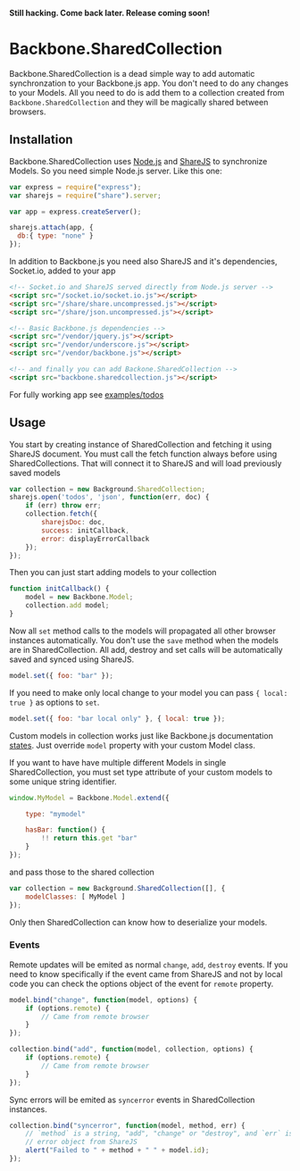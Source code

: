 **Still hacking. Come back later. Release coming soon!**

# Backbone.SharedCollection

Backbone.SharedCollection is a dead simple way to add automatic synchronzation
to your Backbone.js app. You don't need to do any changes to your Models. All
you need to do is add them to a collection created from
`Backbone.SharedCollection` and they will be magically shared between browsers.


## Installation

Backbone.SharedCollection uses [Node.js][] and [ShareJS][] to synchronize
Models. So you need simple Node.js server. Like this one:


```javascript
var express = require("express");
var sharejs = require("share").server;

var app = express.createServer();

sharejs.attach(app, {
  db:{ type: "none" }
});
```

In addition to Backbone.js you need also ShareJS and it's
dependencies, Socket.io, added to your app

```html
<!-- Socket.io and ShareJS served directly from Node.js server -->
<script src="/socket.io/socket.io.js"></script>
<script src="/share/share.uncompressed.js"></script>
<script src="/share/json.uncompressed.js"></script>

<!-- Basic Backbone.js dependencies -->
<script src="/vendor/jquery.js"></script>
<script src="/vendor/underscore.js"></script>
<script src="/vendor/backbone.js"></script>

<!-- and finally you can add Backone.SharedCollection -->
<script src="backbone.sharedcollection.js"></script>
```

For fully working app see [examples/todos](https://github.com/opinsys/backbone.sharedcollection/tree/master/examples/todos)

## Usage

You start by creating instance of SharedCollection and fetching it using
ShareJS document. You must call the fetch function always before using
SharedCollections. That will connect it to ShareJS and will load previously
saved models

```javascript
var collection = new Background.SharedCollection;
sharejs.open('todos', 'json', function(err, doc) {
    if (err) throw err;
    collection.fetch({
        sharejsDoc: doc,
        success: initCallback,
        error: displayErrorCallback
    });
});
```

Then you can just start adding models to your collection

```javascript
function initCallback() {
    model = new Backbone.Model;
    collection.add model;
}
```

Now all `set` method calls to the models will propagated all other browser
instances automatically. You don't use the `save` method when the models are in
SharedCollection. All add, destroy and set calls will be automatically saved
and synced using ShareJS.

```javascript
model.set({ foo: "bar" });
```

If you need to make only local change to your model you can pass `{ local: true
}` as options to `set`.


```javascript
model.set({ foo: "bar local only" }, { local: true });
```

Custom models in collection works just like Backbone.js documentation
[states](http://documentcloud.github.com/backbone/#Collection-model). Just
override `model` property with your custom Model class.

If you want to have have multiple different Models in single SharedCollection,
you must set type attribute of your custom models to some unique string identifier.

```javascript
window.MyModel = Backbone.Model.extend({

    type: "mymodel"

    hasBar: function() {
        !! return this.get "bar"
    }
});

```

and pass those to the shared collection

```javascript
var collection = new Background.SharedCollection([], {
    modelClasses: [ MyModel ]
});
```

Only then SharedCollection can know how to deserialize your models.

### Events

Remote updates will be emited as normal `change`, `add`, `destroy` events. If
you need to know specifically if the event came from ShareJS and not by local
code you can check the options object of the event for `remote` property.

```javascript
model.bind("change", function(model, options) {
    if (options.remote) {
        // Came from remote browser
    }
});

collection.bind("add", function(model, collection, options) {
    if (options.remote) {
        // Came from remote browser
    }
});
```

Sync errors will be emited as `syncerror` events in SharedCollection instances.

```javascript
collection.bind("syncerror", function(model, method, err) {
    // `method` is a string, "add", "change" or "destroy", and `err` is the
    // error object from ShareJS
    alert("Failed to " + method + " " + model.id);
});
```

[Node.js]: http://sharejs.org/
[ShareJS]: http://sharejs.org/

